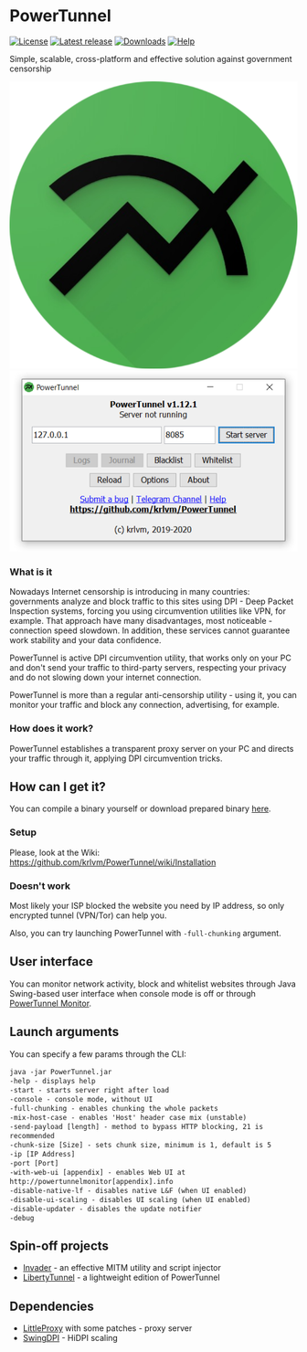 # PowerTunnel
[![License](https://img.shields.io/github/license/krlvm/PowerTunnel?style=flat-square)](https://github.com/krlvm/PowerTunnel/blob/master/LICENSE)
[![Latest release](https://img.shields.io/github/v/release/krlvm/PowerTunnel?style=flat-square)](https://github.com/krlvm/PowerTunnel/releases)
[![Downloads](https://img.shields.io/github/downloads/krlvm/PowerTunnel/total?style=flat-square)](https://github.com/krlvm/PowerTunnel/releases)
[![Help](https://img.shields.io/badge/help-wiki-yellow?style=flat-square)](https://github.com/krlvm/PowerTunnel/wiki)

Simple, scalable, cross-platform and effective solution against government censorship
<p align="center">
<img src="https://raw.githubusercontent.com/krlvm/PowerTunnel/master/images/logo.png" />
<br>
<img src="https://raw.githubusercontent.com/krlvm/PowerTunnel/master/images/ui.png" alt="PowerTunnel User Interface" />
</p>

### What is it
Nowadays Internet censorship is introducing in many countries: governments analyze and block traffic to this sites using DPI - Deep Packet Inspection systems, forcing you using circumvention utilities like VPN, for example. That approach have many disadvantages, most noticeable - connection speed slowdown. In addition, these services cannot guarantee work stability and your data confidence.

PowerTunnel is active DPI circumvention utility, that works only on your PC and don't send your traffic to third-party servers, respecting your privacy and do not slowing down your internet connection.

PowerTunnel is more than a regular anti-censorship utility - using it, you can monitor your traffic and block any connection, advertising, for example.

### How does it work?
PowerTunnel establishes a transparent proxy server on your PC and directs your traffic through it, applying DPI circumvention tricks.

## How can I get it?
You can compile a binary yourself or download prepared binary [here](https://github.com/krlvm/PowerTunnel/releases).

### Setup
Please, look at the Wiki: https://github.com/krlvm/PowerTunnel/wiki/Installation

### Doesn't work
Most likely your ISP blocked the website you need by IP address, so only encrypted tunnel (VPN/Tor) can help you.

Also, you can try launching PowerTunnel with `-full-chunking` argument.

## User interface
You can monitor network activity, block and whitelist websites through Java Swing-based user interface when console mode is off or through [PowerTunnel Monitor](https://github.com/krlvm/PowerTunnel/wiki/PowerTunnel-Monitor).

## Launch arguments
You can specify a few params through the CLI:

```
java -jar PowerTunnel.jar
-help - displays help
-start - starts server right after load
-console - console mode, without UI
-full-chunking - enables chunking the whole packets
-mix-host-case - enables 'Host' header case mix (unstable)
-send-payload [length] - method to bypass HTTP blocking, 21 is recommended
-chunk-size [Size] - sets chunk size, minimum is 1, default is 5
-ip [IP Address]
-port [Port]
-with-web-ui [appendix] - enables Web UI at http://powertunnelmonitor[appendix].info
-disable-native-lf - disables native L&F (when UI enabled)
-disable-ui-scaling - disables UI scaling (when UI enabled)
-disable-updater - disables the update notifier
-debug
```

## Spin-off projects
* [Invader](https://github.com/krlvm/Invader) - an effective MITM utility and script injector
* [LibertyTunnel](https://github.com/krlvm/PowerTunnel/tree/libertytunnel) - a lightweight edition of PowerTunnel 

## Dependencies
* [LittleProxy](https://github.com/adamfisk/LittleProxy) with some patches - proxy server
* [SwingDPI](https://github.com/krlvm/SwingDPI) - HiDPI scaling
